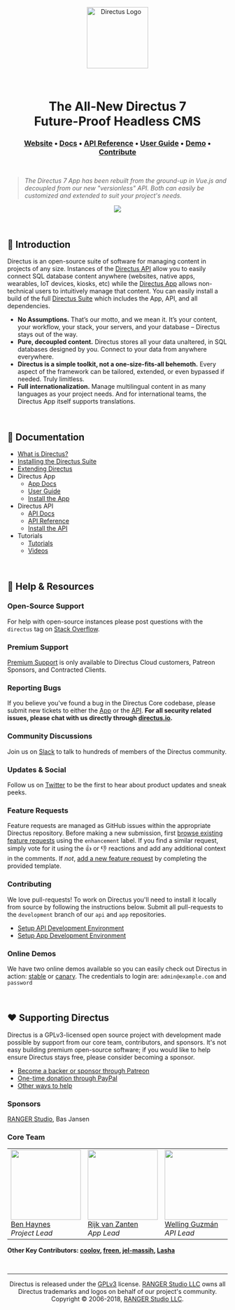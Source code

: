 <p align="center">
  <a href="https://directus.io" target="_blank" rel="noopener noreferrer">
    <img src="https://user-images.githubusercontent.com/522079/43096167-3a1b1118-8e86-11e8-9fb2-7b4e3b1368bc.png" width="140" alt="Directus Logo"/>
  </a>
</p>

<p>&nbsp;</p>

<h1 align="center">
  The All-New Directus 7<br>Future-Proof Headless CMS
</h1>

<h3 align="center">
  <a href="https://directus.io">Website</a> • 
  <a href="https://docs.directus.io">Docs</a> • 
  <a href="https://docs.directus.io/api/reference.html">API Reference</a> • 
  <a href="https://docs.directus.io/app/user-guide.html">User Guide</a> • 
  <a href="https://directus.app">Demo</a> • 
  <a href="https://docs.directus.io/supporting-directus.html">Contribute</a>
</h3>

<p>&nbsp;</p>

> _The Directus 7 App has been rebuilt from the ground-up in Vue.js and decoupled from our new "versionless" API. Both can easily be customized and extended to suit your project's needs._


<p align="center">
  <img src="https://semaphoreci.com/api/v1/directus/app/branches/build/badge.svg">
</p>

<p>&nbsp;</p>

## 🐰 Introduction

Directus is an open-source suite of software for managing content in projects of any size. Instances of the [Directus API](https://github.com/directus/api) allow you to easily connect SQL database content anywhere (websites, native apps, wearables, IoT devices, kiosks, etc) while the [Directus App](https://github.com/directus/app) allows non-technical users to intuitively manage that content. You can easily install a build of the full [Directus Suite](https://github.com/directus/directus) which includes the App, API, and all dependencies.

* **No Assumptions.** That’s our motto, and we mean it. It’s your content, your workflow, your stack, your servers, and your database – Directus stays out of the way.
* **Pure, decoupled content.** Directus stores all your data unaltered, in SQL databases designed by you. Connect to your data from anywhere everywhere.
* **Directus is a simple toolkit, not a one-size-fits-all behemoth.** Every aspect of the framework can be tailored, extended, or even bypassed if needed. Truly limitless.
* **Full internationalization.** Manage multilingual content in as many languages as your project needs. And for international teams, the Directus App itself supports translations.

<p>&nbsp;</p>

## 📖 Documentation

* [What is Directus?](https://docs.directus.io/what-is-directus.html)
* [Installing the Directus Suite](https://docs.directus.io/install.html)
* [Extending Directus](https://docs.directus.io/extensions/)
* Directus App
  * [App Docs](https://docs.directus.io/app/admin/)
  * [User Guide](https://docs.directus.io/app/user-guide.html)
  * [Install the App](https://docs.directus.io/app/admin/install.html)
* Directus API
  * [API Docs](https://docs.directus.io/api/admin/)
  * [API Reference](https://docs.directus.io/api/reference.html)
  * [Install the API](https://docs.directus.io/api/admin/install.html)
* Tutorials
  * [Tutorials](https://medium.com/directus)
  * [Videos](https://www.youtube.com/playlist?list=PLD--x9rY3ZL31stRPkA4FdGC4idIM-8-d)

<p>&nbsp;</p>

## 🤲 Help & Resources

### Open-Source Support

For help with open-source instances please post questions with the `directus` tag on [Stack Overflow](https://stackoverflow.com/questions/tagged/directus).

### Premium Support

[Premium Support](https://directus.io) is only available to Directus Cloud customers, Patreon Sponsors, and Contracted Clients.

### Reporting Bugs

If you believe you've found a bug in the Directus Core codebase, please submit new tickets to either the [App](https://github.com/directus/app/issues/new?template=Bug_report.md) or the [API](https://github.com/directus/api/issues/new?template=Bug_report.md). **For all security related issues, please chat with us directly through [directus.io](https://directus.io/).**

### Community Discussions

Join us on [Slack](https://slack.getdirectus.com) to talk to hundreds of members of the Directus community.

### Updates & Social

Follow us on [Twitter](https://twitter.com/directus) to be the first to hear about product updates and sneak peeks.

### Feature Requests

Feature requests are managed as GitHub issues within the appropriate Directus repository. Before making a new submission, first [browse existing feature requests](https://github.com/directus/app/issues?q=is%3Aissue+is%3Aopen+sort%3Areactions-%2B1-desc+label%3Aenhancement) using the `enhancement` label. If you find a similar request, simply vote for it using the :+1: or :-1: reactions and add any additional context in the comments. If _not_, [add a new feature request](https://github.com/directus/app/issues/new?template=Feature_request.md) by completing the provided template.

### Contributing

We love pull-requests! To work on Directus you'll need to install it locally from source by following the instructions below. Submit all pull-requests to the `development` branch of our `api` and `app` repositories.

* [Setup API Development Environment](https://docs.directus.io/api/contributor/install-dev.html)
* [Setup App Development Environment](https://docs.directus.io/app/contributor/install-dev.html)

### Online Demos

We have two online demos available so you can easily check out Directus in action: [stable](https://directus.app) or [canary](https://next.directus.app). The credentials to login are: `admin@example.com` and `password`

<p>&nbsp;</p>

## ❤️ Supporting Directus

Directus is a GPLv3-licensed open source project with development made possible by support from our core team, contributors, and sponsors. It's not easy building premium open-source software; if you would like to help ensure Directus stays free, please consider becoming a sponsor.

* [Become a backer or sponsor through Patreon](https://www.patreon.com/directus)
* [One-time donation through PayPal](https://www.paypal.me/supportdirectus)
* [Other ways to help](https://docs.directus.io/supporting-directus.html)

### Sponsors

[RANGER Studio](http://rangerstudio.com), Bas Jansen

### Core Team

<table>
   <tr>
      <td>
         <a href="https://github.com/benhaynes"><img width="160px" src="https://user-images.githubusercontent.com/522079/42234532-dfa61084-7ec2-11e8-96df-23aa48c6d450.jpg"><br>
         Ben Haynes</a><br>
         <i>Project Lead</i>
      </td>
      <td>
         <a href="https://github.com/rijkvanzanten"><img width="160px" src="https://user-images.githubusercontent.com/522079/42234533-dfb6039a-7ec2-11e8-950c-04b34d47d6e4.jpg"><br>
         Rijk van Zanten</a><br>
         <i>App Lead</i>
      </td>
      <td>
         <a href="https://github.com/wellingguzman"><img width="160px" src="https://user-images.githubusercontent.com/522079/42234534-dfc56d1c-7ec2-11e8-94ca-7b422788d6cd.jpg"><br>
         Welling Guzmán</a><br>
         <i>API Lead</i>
      </td>
   </tr>
</table>

**Other Key Contributors: [coolov](https://github.com/coolov), [freen](https://github.com/freen), [jel-massih](https://github.com/jel-massih), [Lasha](https://github.com/Lasha)**

<p>&nbsp;</p>

----

<p align="center">
  Directus is released under the <a href="http://www.gnu.org/copyleft/gpl.html">GPLv3</a> license. <a href="http://rangerstudio.com">RANGER Studio LLC</a> owns all Directus trademarks and logos on behalf of our project's community. Copyright © 2006-2018, <a href="http://rangerstudio.com">RANGER Studio LLC</a>.
</p>
